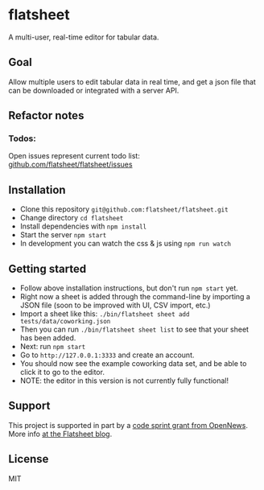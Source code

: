 # flatsheet

A multi-user, real-time editor for tabular data.

## Goal

Allow multiple users to edit tabular data in real time, and get a json file that can be downloaded or integrated with a server API.

## Refactor notes

### Todos:

Open issues represent current todo list: [github.com/flatsheet/flatsheet/issues](http://github.com/flatsheet/flatsheet/issues)

## Installation

- Clone this repository `git@github.com:flatsheet/flatsheet.git`
- Change directory `cd flatsheet`
- Install dependencies with `npm install`
- Start the server `npm start`
- In development you can watch the css & js using `npm run watch`

## Getting started
- Follow above installation instructions, but don't run `npm start` yet.
- Right now a sheet is added through the command-line by importing a JSON file (soon to be improved with UI, CSV import, etc.)
- Import a sheet like this: `./bin/flatsheet sheet add tests/data/coworking.json`
- Then you can run `./bin/flatsheet sheet list` to see that your sheet has been added.
- Next: run `npm start`
- Go to `http://127.0.0.1:3333` and create an account.
- You should now see the example coworking data set, and be able to click it to go to the editor.
- NOTE: the editor in this version is not currently fully functional!

## Support

This project is supported in part by a [code sprint grant from OpenNews](http://opennews.org/codesprints.html). More info [at the Flatsheet blog](http://flatsheet.io/blog/getting-flatsheet-to-v1-with-help-from-opennews/).

## License
MIT
